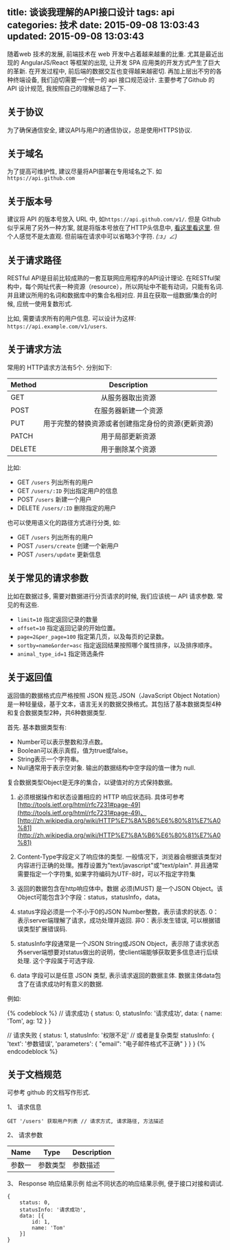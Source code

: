 title: 谈谈我理解的API接口设计
tags: api
categories: 技术
date: 2015-09-08 13:03:43
updated: 2015-09-08 13:03:43
---

随着web 技术的发展, 前端技术在 web 开发中占着越来越重的比重. 尤其是最近出现的 AngularJS/React 等框架的出现, 让开发 SPA 应用类的开发方式产生了巨大的革新. 在开发过程中, 前后端的数据交互也变得越来越密切. 再加上层出不穷的各种终端设备, 我们迫切需要一个统一的 api 接口规范设计. 主要参考了Github 的 API 设计规范, 我按照自己的理解总结了一下.

<!-- more -->

## 关于协议

为了确保通信安全, 建议API与用户的通信协议，总是使用HTTPS协议.

## 关于域名

为了提高可维护性, 建议尽量将API部署在专用域名之下. 如 `https://api.github.com`

## 关于版本号

建议将 API 的版本号放入 URL 中, 如`https://api.github.com/v1/`. 但是 Github 似乎采用了另外一种方案, 就是将版本号放在了HTTP头信息中, [看这里看这里](https://developer.github.com/v3/media/#request-specific-version). 但个人感觉不是太直观. 但前端在请求中可以省略3个字符. _(:з」∠)_

## 关于请求路径

RESTful API是目前比较成熟的一套互联网应用程序的API设计理论. 在RESTful架构中，每个网址代表一种资源（resource），所以网址中不能有动词，只能有名词. 并且建议所用的名词和数据库中的集合名相对应. 并且在获取一组数据/集合的时候, 应统一使用复数形式.

比如, 需要请求所有的用户信息. 可以设计为这样: `https://api.example.com/v1/users`.

## 关于请求方法

常用的 HTTP请求方法有5个. 分别如下:

| Method | Description |
| ------------- |:-------------:|
| GET | 从服务器取出资源 |
| POST | 在服务器新建一个资源 |
| PUT | 用于完整的替换资源或者创建指定身份的资源(更新资源) |
| PATCH | 用于局部更新资源 |
| DELETE | 用于删除某个资源 |

比如:

* GET `/users` 列出所有的用户
* GET `/users/:ID` 列出指定用户的信息
* POST `/users` 新建一个用户
* DELETE `/users/:ID` 删除指定的用户

也可以使用语义化的路径方式进行分类, 如:
* GET `/users` 列出所有的用户
* POST `/users/create` 创建一个新用户
* POST `/users/update` 更新信息

## 关于常见的请求参数

比如在数据过多, 需要对数据进行分页请求的时候, 我们应该统一 API 请求参数. 常见的有这些.

* `limit=10` 指定返回记录的数量
* `offset=10` 指定返回记录的开始位置。
* `page=2&per_page=100` 指定第几页，以及每页的记录数。
* `sortby=name&order=asc` 指定返回结果按照哪个属性排序，以及排序顺序。
* `animal_type_id=1` 指定筛选条件

## 关于返回值

返回值的数据格式应严格按照 JSON 规范.JSON（JavaScript Object Notation）是一种轻量级，基于文本，语言无关的数据交换格式。其包括了基本数据类型4种和复合数据类型2种，共6种数据类型.

首先. 基本数据类型有:

* Number可以表示整数和浮点数。
* Boolean可以表示真假，值为true或false。
* String表示一个字符串。
* Null通常用于表示空对象. 输出的数据结构中空字段的值一律为 null.

复合数据类型Object是无序的集合，以键值对的方式保持数据。

1. 必须根据操作和状态设置相应的 HTTP 响应状态码. 具体可参考[http://tools.ietf.org/html/rfc7231#page-49](http://tools.ietf.org/html/rfc7231#page-49)、[http://zh.wikipedia.org/wiki/HTTP%E7%8A%B6%E6%80%81%E7%A0%81](http://zh.wikipedia.org/wiki/HTTP%E7%8A%B6%E6%80%81%E7%A0%81)

2. Content-Type字段定义了响应体的类型. 一般情况下，浏览器会根据该类型对内容进行正确的处理。推荐设置为"text/javascript"或"text/plain". 并且通常需要指定一个字符集, 如果字符编码为UTF-8时，可以不指定字符集

3. 返回的数据包含在http响应体中。数据 必须(MUST) 是一个JSON Object。该Object可能包含3个字段：status，statusInfo，data。

4. status字段必须是一个不小于0的JSON Number整数，表示请求的状态. 0：表示server端理解了请求，成功处理并返回. 非0：表示发生错误, 可以根据错误类型扩展错误码.

5. statusInfo字段通常是一个JSON String或JSON Object，表示除了请求状态外server端想要对status做出的说明，使client端能够获取更多信息进行后续处理. 这个字段属于可选字段.

6. data 字段可以是任意 JSON 类型, 表示请求返回的数据主体. 数据主体data包含了在请求成功时有意义的数据.

例如:

{% codeblock %}
// 请求成功
{
    status: 0,
    statusInfo: '请求成功',
    data: {
        name: 'Tom',
        ag: 12
    }
}

// 请求失败
{
    status: 1,
    statusInfo: '权限不足'
    // 或者是复杂类型
    statusInfo: {
        'text': '参数错误',
        'parameters': {
            "email": "电子邮件格式不正确"
        }
    }
}
{% endcodeblock %}

## 关于文档规范

可参考 github 的文档写作形式.

1、 请求信息
```
GET '/users' 获取用户列表 // 请求方式, 请求路径, 方法描述
```

2、 请求参数

| Name | Type | Description |
| --------- | --------- | -------- |
| 参数一 | 参数类型 | 参数描述 |

3、 Response 响应结果示例
给出不同状态的响应结果示例, 便于接口对接和调试.
```
{
    status: 0,
    statusInfo: '请求成功',
    data: [{
        id: 1,
        name: 'Tom'
    }]
}
```
